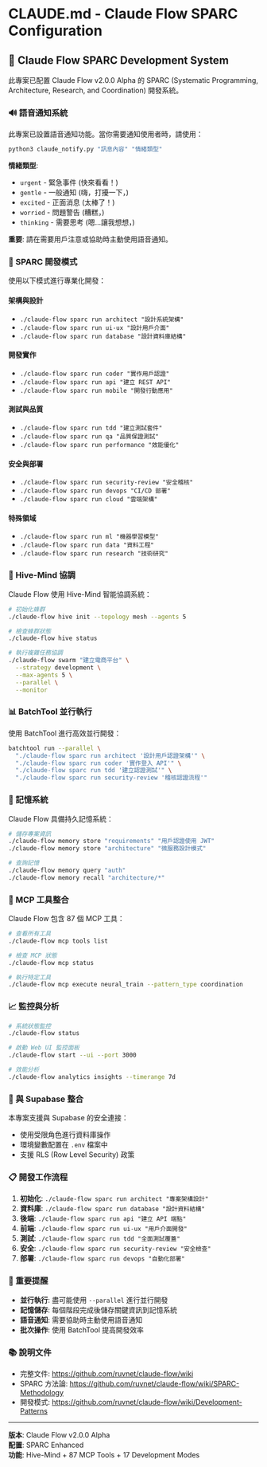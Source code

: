 # CLAUDE.md - Claude Flow SPARC Configuration

## 🌊 Claude Flow SPARC Development System

此專案已配置 Claude Flow v2.0.0 Alpha 的 SPARC (Systematic Programming, Architecture, Research, and Coordination) 開發系統。

### 🔊 語音通知系統

此專案已設置語音通知功能。當你需要通知使用者時，請使用：

```bash
python3 claude_notify.py "訊息內容" "情緒類型"
```

**情緒類型**:
- `urgent` - 緊急事件 (快來看看！)
- `gentle` - 一般通知 (嗨，打擾一下，)
- `excited` - 正面消息 (太棒了！)
- `worried` - 問題警告 (糟糕，)
- `thinking` - 需要思考 (嗯...讓我想想，)

**重要**: 請在需要用戶注意或協助時主動使用語音通知。

### 🤖 SPARC 開發模式

使用以下模式進行專業化開發：

#### 架構與設計
- `./claude-flow sparc run architect "設計系統架構"`
- `./claude-flow sparc run ui-ux "設計用戶介面"`
- `./claude-flow sparc run database "設計資料庫結構"`

#### 開發實作
- `./claude-flow sparc run coder "實作用戶認證"`
- `./claude-flow sparc run api "建立 REST API"`
- `./claude-flow sparc run mobile "開發行動應用"`

#### 測試與品質
- `./claude-flow sparc run tdd "建立測試套件"`
- `./claude-flow sparc run qa "品質保證測試"`
- `./claude-flow sparc run performance "效能優化"`

#### 安全與部署
- `./claude-flow sparc run security-review "安全稽核"`
- `./claude-flow sparc run devops "CI/CD 部署"`
- `./claude-flow sparc run cloud "雲端架構"`

#### 特殊領域
- `./claude-flow sparc run ml "機器學習模型"`
- `./claude-flow sparc run data "資料工程"`
- `./claude-flow sparc run research "技術研究"`

### 🧠 Hive-Mind 協調

Claude Flow 使用 Hive-Mind 智能協調系統：

```bash
# 初始化蜂群
./claude-flow hive init --topology mesh --agents 5

# 檢查蜂群狀態
./claude-flow hive status

# 執行複雜任務協調
./claude-flow swarm "建立電商平台" \
  --strategy development \
  --max-agents 5 \
  --parallel \
  --monitor
```

### 📊 BatchTool 並行執行

使用 BatchTool 進行高效並行開發：

```bash
batchtool run --parallel \
  "./claude-flow sparc run architect '設計用戶認證架構'" \
  "./claude-flow sparc run coder '實作登入 API'" \
  "./claude-flow sparc run tdd '建立認證測試'" \
  "./claude-flow sparc run security-review '稽核認證流程'"
```

### 💾 記憶系統

Claude Flow 具備持久記憶系統：

```bash
# 儲存專案資訊
./claude-flow memory store "requirements" "用戶認證使用 JWT"
./claude-flow memory store "architecture" "微服務設計模式"

# 查詢記憶
./claude-flow memory query "auth"
./claude-flow memory recall "architecture/*"
```

### 🔧 MCP 工具整合

Claude Flow 包含 87 個 MCP 工具：

```bash
# 查看所有工具
./claude-flow mcp tools list

# 檢查 MCP 狀態
./claude-flow mcp status

# 執行特定工具
./claude-flow mcp execute neural_train --pattern_type coordination
```

### 📈 監控與分析

```bash
# 系統狀態監控
./claude-flow status

# 啟動 Web UI 監控面板
./claude-flow start --ui --port 3000

# 效能分析
./claude-flow analytics insights --timerange 7d
```

### 🔗 與 Supabase 整合

本專案支援與 Supabase 的安全連接：

- 使用受限角色進行資料庫操作
- 環境變數配置在 `.env` 檔案中
- 支援 RLS (Row Level Security) 政策

### 📋 開發工作流程

1. **初始化**: `./claude-flow sparc run architect "專案架構設計"`
2. **資料庫**: `./claude-flow sparc run database "設計資料結構"`
3. **後端**: `./claude-flow sparc run api "建立 API 端點"`
4. **前端**: `./claude-flow sparc run ui-ux "用戶介面開發"`
5. **測試**: `./claude-flow sparc run tdd "全面測試覆蓋"`
6. **安全**: `./claude-flow sparc run security-review "安全檢查"`
7. **部署**: `./claude-flow sparc run devops "自動化部署"`

### 🚨 重要提醒

- **並行執行**: 盡可能使用 `--parallel` 進行並行開發
- **記憶儲存**: 每個階段完成後儲存關鍵資訊到記憶系統
- **語音通知**: 需要協助時主動使用語音通知
- **批次操作**: 使用 BatchTool 提高開發效率

### 📚 說明文件

- 完整文件: https://github.com/ruvnet/claude-flow/wiki
- SPARC 方法論: https://github.com/ruvnet/claude-flow/wiki/SPARC-Methodology
- 開發模式: https://github.com/ruvnet/claude-flow/wiki/Development-Patterns

---

**版本**: Claude Flow v2.0.0 Alpha  
**配置**: SPARC Enhanced  
**功能**: Hive-Mind + 87 MCP Tools + 17 Development Modes  
